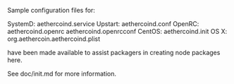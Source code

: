 Sample configuration files for:

SystemD: aethercoind.service
Upstart: aethercoind.conf
OpenRC:  aethercoind.openrc
         aethercoind.openrcconf
CentOS:  aethercoind.init
OS X:    org.aethercoin.aethercoind.plist

have been made available to assist packagers in creating node packages here.

See doc/init.md for more information.
